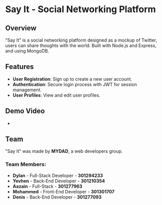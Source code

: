 # Say It - Social Networking Platform

## Overview

"Say It" is a social networking platform designed as a mockup of Twitter, users can share thoughts with the world. Built with Node.js and Express, and using MongoDB.

## Features

- **User Registration**: Sign up to create a new user account.
- **Authentication**: Secure login process with JWT for session management.
- **User Profiles**: View and edit user profiles.

## Demo Video

- 

## Team

"Say It" was made by **MYDAD**, a web developers group.

### Team Members:

- **Dylan** - Full-Stack Developer - **301294233**
- **Yevhen** - Back-End Developer - **301210354**
- **Aazain** - Full-Stack - **301277963**
- **Mohammed** - Front-End Developer - **301301707**
- **Denis** - Back-End Developer - **301277093**
